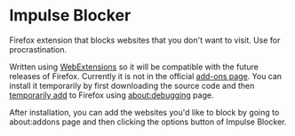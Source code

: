 # Impulse Blocker
Firefox extension that blocks websites that you don't want to visit. Use for procrastination.

Written using [WebExtensions](https://developer.mozilla.org/en-US/Add-ons/WebExtensions) so it will be compatible with the future releases of Firefox.
Currently it is not in the official [add-ons page](https://addons.mozilla.org/en-US/firefox/). You can install it temporarily by first downloading the source code 
and then [temporarily add](https://blog.mozilla.org/addons/2015/12/23/loading-temporary-add-ons/) to Firefox using [about:debugging](about:debugging) page.

After installation, you can add the websites you'd like to block by going to about:addons page and then clicking the options button of Impulse Blocker.

